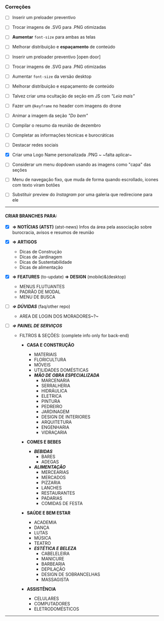 ### Correções

- [ ] Inserir um preloader preventivo

- [ ] Trocar imagens de .SVG para .PNG otimizadas

- [ ] **Aumentar** `font-size` para ambas as telas

- [ ] Melhorar distribuição e **espaçamento** de conteúdo

- [ ] Inserir um preloader preventivo [open door]

- [ ] Trocar imagens de .SVG para .PNG otimizadas

- [ ] Aumentar `font-size` da versão desktop

- [ ] Melhorar distribuição e espaçamento de conteúdo

- [ ] Talvez criar uma ocultação de seção em JS com *"Leia mais"*

- [ ] Fazer um `@keyframe` no header com imagens do drone

- [ ] Animar a imagem da seção *"Do bem"*

- [ ] Compilar o resumo da reunião de dezembro

- [ ] Completar as informações técnicas e burocráticas

- [ ] Destacar redes sociais

- [x] Criar uma Logo Name personalizada .PNG ~ ~falta aplicar~

- [ ] Considerar um menu dopdown usando as imagens como "capa" das seções

-[ ] Menu de navegação fixo, que muda de forma quando escrollado, icones com texto viram botões

- [ ] Substituir preview do *Instagram* por uma galeria que redirecione para ele

---

#### CRIAR BRANCHES PARA:

- [x] **=> NOTÍCIAS (ATST)** (atst-news)
  Infos da área pela associação sobre burocracia, avisos e resumos de reunião

- [x] **=> ARTIGOS**
   * Dicas de Construção
   * Dicas de Jardinagem
   * Dicas de Sustentabilidade
   * Dicas de alimentação

- [x] **=> FEATURES** (to-update)
  **=> DESIGN** (mobile)&(desktop)
  * MENUS FLUTUANTES
  * PADRÃO DE MODAL
  * MENU DE BUSCA

- [ ] ***=> DÚVIDAS*** (faq/other repo)
  * AREA DE LOGIN DOS MORADORES~?~

- [ ] ***=> PAINEL DE SERVIÇOS***
   * FILTROS & SEÇÕES: (complete info only for back-end)
      * **CASA E CONSTRUÇÃO**
        * MATERIAIS
        * FLORICULTURA
        * MÓVEIS
        * UTILIDADES DOMÉSTICAS
        * **_MÃO DE OBRA ESPECIALIZADA_**
          * MARCENARIA
          * SERRALHERIA
          * HIDRÁULICA
          * ELETRICA
          * PINTURA
          * PEDREIRO
          * JARDINAGEM
          * DESIGN DE INTERIORES
          * ARQUITETURA
          * ENGENHARIA
          * VIDRAÇARIA

      * **COMES E BEBES**
        * **_BEBIDAS_**
          * BARES
          * ADEGAS
        * **_ALIMENTAÇÃO_**
          * MERCEARIAS
          * MERCADOS
          * PIZZARIA
          * LANCHES
          * RESTAURANTES
          * PADARIAS
          * COMIDAS DE FESTA
        
      * **SAÚDE E BEM ESTAR**
        * ACADEMIA
        * DANÇA
        * LUTAS
        * MÚSICA
        * TEATRO
        * **_ESTÉTICA E BELEZA_**
          * CABELELEIRA
          * MANICURE
          * BARBEARIA
          * DEPILAÇÃO
          * DESIGN DE SOBRANCELHAS
          * MASSAGISTA
      
      * **ASSISTÊNCIA**
        * CELULARES
        * COMPUTADORES
        * ELETRODOMÉSTICOS

---